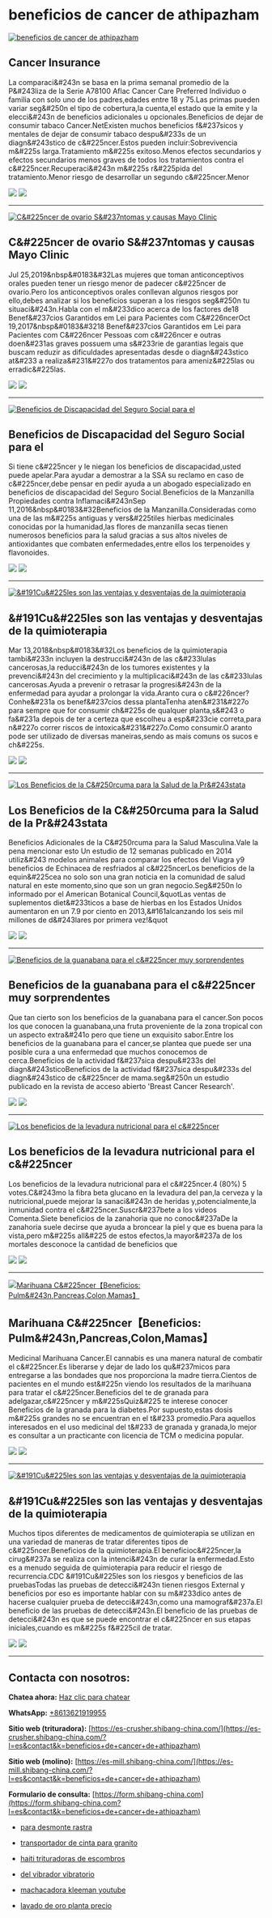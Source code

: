 # beneficios de cancer de athipazham

<a href="https://swt.shibang-china.com/?l=es&img&k=beneficios+de+cancer+de+athipazham" target="_blank">![beneficios de cancer de athipazham](http://static.shibang-china.com/all-800x300/636.jpg)</a>

## Cancer Insurance
La comparaci&#243n se basa en la prima semanal promedio de la P&#243liza de la Serie A78100 Aflac Cancer Care Preferred Individuo o familia con solo uno de los padres,edades entre 18 y 75.Las primas pueden variar seg&#250n el tipo de cobertura,la cuenta,el estado que la emite y la elecci&#243n de beneficios adicionales u opcionales.Beneficios de dejar de consumir tabaco Cancer.NetExisten muchos beneficios f&#237sicos y mentales de dejar de consumir tabaco despu&#233s de un diagn&#243stico de c&#225ncer.Estos pueden incluir:Sobrevivencia m&#225s larga.Tratamiento m&#225s exitoso.Menos efectos secundarios y efectos secundarios menos graves de todos los tratamientos contra el c&#225ncer.Recuperaci&#243n m&#225s r&#225pida del tratamiento.Menor riesgo de desarrollar un segundo c&#225ncer.Menor


<a href="https://whatsapp.shibangsoft.com/WhatsApp.php" target="_blank" title="WhatsApp">![](http://static.shibang-china.com/icon/whatsapp.png)</a> <a href="https://swt.shibang-china.com/?l=es&icon&k=beneficios+de+cancer+de+athipazham" target="_blank">![](http://static.shibang-china.com/icon/chat-es.png)</a>

---

<a href="https://swt.shibang-china.com/?l=es&img&k=beneficios+de+cancer+de+athipazham" target="_blank">![C&#225ncer de ovario S&#237ntomas y causas Mayo Clinic](http://static.shibang-china.com/all-800x300/819.jpg)</a>

## C&#225ncer de ovario S&#237ntomas y causas Mayo Clinic
Jul 25,2019&nbsp&#0183&#32Las mujeres que toman anticonceptivos orales pueden tener un riesgo menor de padecer c&#225ncer de ovario.Pero los anticonceptivos orales conllevan algunos riesgos por ello,debes analizar si los beneficios superan a los riesgos seg&#250n tu situaci&#243n.Habla con el m&#233dico acerca de los factores de18 Benef&#237cios Garantidos em Lei para Pacientes com C&#226ncerOct 19,2017&nbsp&#0183&#3218 Benef&#237cios Garantidos em Lei para Pacientes com C&#226ncer Pessoas com c&#226ncer e outras doen&#231as graves possuem uma s&#233rie de garantias legais que buscam reduzir as dificuldades apresentadas desde o diagn&#243stico at&#233 a realiza&#231&#227o dos tratamentos para ameniz&#225las ou erradic&#225las.


<a href="https://whatsapp.shibangsoft.com/WhatsApp.php" target="_blank" title="WhatsApp">![](http://static.shibang-china.com/icon/whatsapp.png)</a> <a href="https://swt.shibang-china.com/?l=es&icon&k=beneficios+de+cancer+de+athipazham" target="_blank">![](http://static.shibang-china.com/icon/chat-es.png)</a>

---

<a href="https://swt.shibang-china.com/?l=es&img&k=beneficios+de+cancer+de+athipazham" target="_blank">![Beneficios de Discapacidad del Seguro Social para el](http://static.shibang-china.com/all-800x300/272.jpg)</a>

## Beneficios de Discapacidad del Seguro Social para el
Si tiene c&#225ncer y le niegan los beneficios de discapacidad,usted puede apelar.Para ayudar a demostrar a la SSA su reclamo en caso de c&#225ncer,debe pensar en pedir ayuda a un abogado especializado en beneficios de discapacidad del Seguro Social.Beneficios de la Manzanilla Propiedades contra Inflamaci&#243nSep 11,2016&nbsp&#0183&#32Beneficios de la Manzanilla.Consideradas como una de las m&#225s antiguas y vers&#225tiles hierbas medicinales conocidas por la humanidad,las flores de manzanilla secas tienen numerosos beneficios para la salud gracias a sus altos niveles de antioxidantes que combaten enfermedades,entre ellos los terpenoides y flavonoides.


<a href="https://whatsapp.shibangsoft.com/WhatsApp.php" target="_blank" title="WhatsApp">![](http://static.shibang-china.com/icon/whatsapp.png)</a> <a href="https://swt.shibang-china.com/?l=es&icon&k=beneficios+de+cancer+de+athipazham" target="_blank">![](http://static.shibang-china.com/icon/chat-es.png)</a>

---

<a href="https://swt.shibang-china.com/?l=es&img&k=beneficios+de+cancer+de+athipazham" target="_blank">![&#191Cu&#225les son las ventajas y desventajas de la quimioterapia](http://static.shibang-china.com/all-800x300/119.jpg)</a>

## &#191Cu&#225les son las ventajas y desventajas de la quimioterapia
Mar 13,2018&nbsp&#0183&#32Los beneficios de la quimioterapia tambi&#233n incluyen la destrucci&#243n de las c&#233lulas cancerosas,la reducci&#243n de los tumores existentes y la prevenci&#243n del crecimiento y la multiplicaci&#243n de las c&#233lulas cancerosas.Ayuda a prevenir o retrasar la progresi&#243n de la enfermedad para ayudar a prolongar la vida.Aranto cura o c&#226ncer? Conhe&#231a os benef&#237cios dessa plantaTenha aten&#231&#227o para sempre que for consumir ch&#225s de qualquer planta,s&#243 o fa&#231a depois de ter a certeza que escolheu a esp&#233cie correta,para n&#227o correr riscos de intoxica&#231&#227o.Como consumir.O aranto pode ser utilizado de diversas maneiras,sendo as mais comuns os sucos e ch&#225s.


<a href="https://whatsapp.shibangsoft.com/WhatsApp.php" target="_blank" title="WhatsApp">![](http://static.shibang-china.com/icon/whatsapp.png)</a> <a href="https://swt.shibang-china.com/?l=es&icon&k=beneficios+de+cancer+de+athipazham" target="_blank">![](http://static.shibang-china.com/icon/chat-es.png)</a>

---

<a href="https://swt.shibang-china.com/?l=es&img&k=beneficios+de+cancer+de+athipazham" target="_blank">![Los Beneficios de la C&#250rcuma para la Salud de la Pr&#243stata](http://static.shibang-china.com/all-800x300/53.jpg)</a>

## Los Beneficios de la C&#250rcuma para la Salud de la Pr&#243stata
Beneficios Adicionales de la C&#250rcuma para la Salud Masculina.Vale la pena mencionar esto Un estudio de 12 semanas publicado en 2014 utiliz&#243 modelos animales para comparar los efectos del Viagra y9 beneficios de Echinacea de resfriados al c&#225ncerLos beneficios de la equin&#225cea no solo son una gran noticia en la comunidad de salud natural en este momento,sino que son un gran negocio.Seg&#250n lo informado por el American Botanical Council,&quotLas ventas de suplementos diet&#233ticos a base de hierbas en los Estados Unidos aumentaron en un 7.9 por ciento en 2013,&#161alcanzando los seis mil millones de d&#243lares por primera vez!&quot


<a href="https://whatsapp.shibangsoft.com/WhatsApp.php" target="_blank" title="WhatsApp">![](http://static.shibang-china.com/icon/whatsapp.png)</a> <a href="https://swt.shibang-china.com/?l=es&icon&k=beneficios+de+cancer+de+athipazham" target="_blank">![](http://static.shibang-china.com/icon/chat-es.png)</a>

---

<a href="https://swt.shibang-china.com/?l=es&img&k=beneficios+de+cancer+de+athipazham" target="_blank">![Beneficios de la guanabana para el c&#225ncer muy sorprendentes](http://static.shibang-china.com/all-800x300/422.jpg)</a>

## Beneficios de la guanabana para el c&#225ncer muy sorprendentes
Que tan cierto son los beneficios de la guanabana para el cancer.Son pocos los que conocen la guanabana,una fruta proveniente de la zona tropical con un aspecto extra&#241o pero que tiene un exquisito sabor.Entre los beneficios de la guanabana para el cancer,se plantea que puede ser una posible cura a una enfermedad que muchos conocemos de cerca.Beneficios de la actividad f&#237sica despu&#233s del diagn&#243sticoBeneficios de la actividad f&#237sica despu&#233s del diagn&#243stico de c&#225ncer de mama.seg&#250n un estudio publicado en la revista de acceso abierto 'Breast Cancer Research'.


<a href="https://whatsapp.shibangsoft.com/WhatsApp.php" target="_blank" title="WhatsApp">![](http://static.shibang-china.com/icon/whatsapp.png)</a> <a href="https://swt.shibang-china.com/?l=es&icon&k=beneficios+de+cancer+de+athipazham" target="_blank">![](http://static.shibang-china.com/icon/chat-es.png)</a>

---

<a href="https://swt.shibang-china.com/?l=es&img&k=beneficios+de+cancer+de+athipazham" target="_blank">![Los beneficios de la levadura nutricional para el c&#225ncer](http://static.shibang-china.com/all-800x300/343.jpg)</a>

## Los beneficios de la levadura nutricional para el c&#225ncer
Los beneficios de la levadura nutricional para el c&#225ncer.4 (80%) 5 votes.C&#243mo la fibra beta glucano en la levadura del pan,la cerveza y la nutricional,puede mejorar la sanaci&#243n de heridas y,potencialmente,la inmunidad contra el c&#225ncer.Suscr&#237bete a los videos Comenta.Siete beneficios de la zanahoria que no conoc&#237aDe la zanahoria suele decirse que ayuda a broncear la piel y que es buena para la vista,pero m&#225s all&#225 de estos efectos,la mayor&#237a de los mortales desconoce la cantidad de beneficios que


<a href="https://whatsapp.shibangsoft.com/WhatsApp.php" target="_blank" title="WhatsApp">![](http://static.shibang-china.com/icon/whatsapp.png)</a> <a href="https://swt.shibang-china.com/?l=es&icon&k=beneficios+de+cancer+de+athipazham" target="_blank">![](http://static.shibang-china.com/icon/chat-es.png)</a>

---

<a href="https://swt.shibang-china.com/?l=es&img&k=beneficios+de+cancer+de+athipazham" target="_blank">![Marihuana C&#225ncer【Beneficios: Pulm&#243n,Pancreas,Colon,Mamas】](http://static.shibang-china.com/all-800x300/688.jpg)</a>

## Marihuana C&#225ncer【Beneficios: Pulm&#243n,Pancreas,Colon,Mamas】
Medicinal Marihuana Cancer.El cannabis es una manera natural de combatir el c&#225ncer.Es liberarse y dejar de lado los qu&#237micos para entregarse a las bondades que nos proporciona la madre tierra.Cientos de pacientes en el mundo est&#225n viendo los resultados de la marihuana para tratar el c&#225ncer.Beneficios del te de granada para adelgazar,c&#225ncer y m&#225sQuiz&#225 te interese conocer Beneficios de la granada para la diabetes.Por supuesto,estas dosis m&#225s grandes no se encuentran en el t&#233 promedio.Para aquellos interesados en el uso medicinal del t&#233 de granada y granada,lo mejor es consultar a un practicante con licencia de TCM o medicina popular.


<a href="https://whatsapp.shibangsoft.com/WhatsApp.php" target="_blank" title="WhatsApp">![](http://static.shibang-china.com/icon/whatsapp.png)</a> <a href="https://swt.shibang-china.com/?l=es&icon&k=beneficios+de+cancer+de+athipazham" target="_blank">![](http://static.shibang-china.com/icon/chat-es.png)</a>

---

<a href="https://swt.shibang-china.com/?l=es&img&k=beneficios+de+cancer+de+athipazham" target="_blank">![&#191Cu&#225les son las ventajas y desventajas de la quimioterapia](http://static.shibang-china.com/all-800x300/1061.jpg)</a>

## &#191Cu&#225les son las ventajas y desventajas de la quimioterapia
Muchos tipos diferentes de medicamentos de quimioterapia se utilizan en una variedad de maneras de tratar diferentes tipos de c&#225ncer.Beneficios de la quimioterapia.El beneficioc&#225ncer,la cirug&#237a se realiza con la intenci&#243n de curar la enfermedad.Esto es a menudo seguida de quimioterapia para reducir el riesgo de recurrencia.CDC &#191Cu&#225les son los riesgos y beneficios de las pruebasTodas las pruebas de detecci&#243n tienen riesgos External y beneficios por eso es importante hablar con su m&#233dico antes de hacerse cualquier prueba de detecci&#243n,como una mamograf&#237a.El beneficio de las pruebas de detecci&#243n.El beneficio de las pruebas de detecci&#243n es que se puede encontrar el c&#225ncer en sus etapas iniciales,cuando es m&#225s f&#225cil de tratar.


<a href="https://whatsapp.shibangsoft.com/WhatsApp.php" target="_blank" title="WhatsApp">![](http://static.shibang-china.com/icon/whatsapp.png)</a> <a href="https://swt.shibang-china.com/?l=es&icon&k=beneficios+de+cancer+de+athipazham" target="_blank">![](http://static.shibang-china.com/icon/chat-es.png)</a>

---
## Contacta con nosotros:

**Chatea ahora:** [Haz clic para chatear](https://swt.shibang-china.com?l=es&contact&k=beneficios+de+cancer+de+athipazham)

**WhatsApp:**  [+8613621919955](https://whatsapp.shibangsoft.com/WhatsApp.php)

**Sitio web (trituradora):** [https://es-crusher.shibang-china.com/](https://es-crusher.shibang-china.com/?l=es&contact&k=beneficios+de+cancer+de+athipazham)

**Sitio web (molino):** [https://es-mill.shibang-china.com/](https://es-mill.shibang-china.com/?l=es&contact&k=beneficios+de+cancer+de+athipazham)

**Formulario de consulta:** [https://form.shibang-china.com](https://form.shibang-china.com?l=es&contact&k=beneficios+de+cancer+de+athipazham)

* [para desmonte rastra](../66/para%20desmonte%20rastra.md)

* [transportador de cinta para granito](../74/transportador%20de%20cinta%20para%20granito.md)

* [haiti trituradoras de escombros](../79/haiti%20trituradoras%20de%20escombros.md)

* [del vibrador vibratorio](../69/del%20vibrador%20vibratorio.md)

* [machacadora kleeman youtube](../79/machacadora%20kleeman%20youtube.md)

* [lavado de oro planta precio](../79/lavado%20de%20oro%20planta%20precio.md)